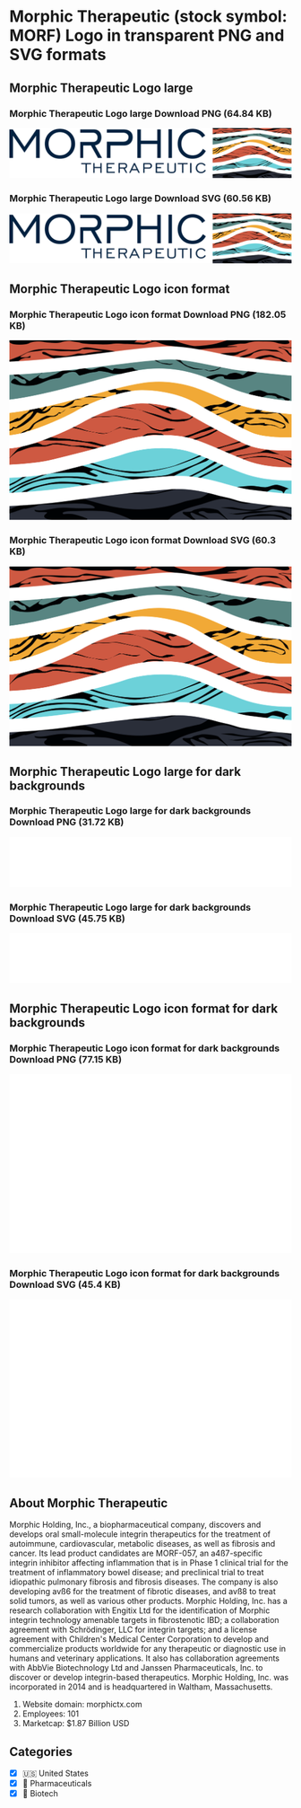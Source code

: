 # Morphic Therapeutic (stock symbol: MORF) Logo in transparent PNG and SVG formats

## Morphic Therapeutic Logo large

### Morphic Therapeutic Logo large Download PNG (64.84 KB)

![Morphic Therapeutic Logo large Download PNG (64.84 KB)](/img/orig/MORF_BIG-1d09e18b.png)

### Morphic Therapeutic Logo large Download SVG (60.56 KB)

![Morphic Therapeutic Logo large Download SVG (60.56 KB)](/img/orig/MORF_BIG-d5ca77db.svg)

## Morphic Therapeutic Logo icon format

### Morphic Therapeutic Logo icon format Download PNG (182.05 KB)

![Morphic Therapeutic Logo icon format Download PNG (182.05 KB)](/img/orig/MORF-3c22b155.png)

### Morphic Therapeutic Logo icon format Download SVG (60.3 KB)

![Morphic Therapeutic Logo icon format Download SVG (60.3 KB)](/img/orig/MORF-78603ac5.svg)

## Morphic Therapeutic Logo large for dark backgrounds

### Morphic Therapeutic Logo large for dark backgrounds Download PNG (31.72 KB)

![Morphic Therapeutic Logo large for dark backgrounds Download PNG (31.72 KB)](/img/orig/MORF_BIG.D-f3dadb2a.png)

### Morphic Therapeutic Logo large for dark backgrounds Download SVG (45.75 KB)

![Morphic Therapeutic Logo large for dark backgrounds Download SVG (45.75 KB)](/img/orig/MORF_BIG.D-bb0738a5.svg)

## Morphic Therapeutic Logo icon format for dark backgrounds

### Morphic Therapeutic Logo icon format for dark backgrounds Download PNG (77.15 KB)

![Morphic Therapeutic Logo icon format for dark backgrounds Download PNG (77.15 KB)](/img/orig/MORF.D-f8f75cbf.png)

### Morphic Therapeutic Logo icon format for dark backgrounds Download SVG (45.4 KB)

![Morphic Therapeutic Logo icon format for dark backgrounds Download SVG (45.4 KB)](/img/orig/MORF.D-0e23ea1f.svg)

## About Morphic Therapeutic

Morphic Holding, Inc., a biopharmaceutical company, discovers and develops oral small-molecule integrin therapeutics for the treatment of autoimmune, cardiovascular, metabolic diseases, as well as fibrosis and cancer. Its lead product candidates are MORF-057, an a4ß7-specific integrin inhibitor affecting inflammation that is in Phase 1 clinical trial for the treatment of inflammatory bowel disease; and preclinical trial to treat idiopathic pulmonary fibrosis and fibrosis diseases. The company is also developing avß6 for the treatment of fibrotic diseases, and avß8 to treat solid tumors, as well as various other products. Morphic Holding, Inc. has a research collaboration with Engitix Ltd for the identification of Morphic integrin technology amenable targets in fibrostenotic IBD; a collaboration agreement with Schrödinger, LLC for integrin targets; and a license agreement with Children's Medical Center Corporation to develop and commercialize products worldwide for any therapeutic or diagnostic use in humans and veterinary applications. It also has collaboration agreements with AbbVie Biotechnology Ltd and Janssen Pharmaceuticals, Inc. to discover or develop integrin-based therapeutics. Morphic Holding, Inc. was incorporated in 2014 and is headquartered in Waltham, Massachusetts.

1. Website domain: morphictx.com
2. Employees: 101
3. Marketcap: $1.87 Billion USD


## Categories
- [x] 🇺🇸 United States
- [x] 💊 Pharmaceuticals
- [x] 🧬 Biotech
